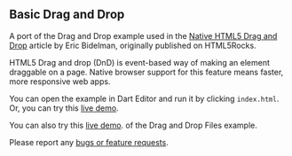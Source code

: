 ## Basic Drag and Drop

A port of the Drag and Drop example used in the
[Native HTML5 Drag and Drop](http://www.html5rocks.com/en/tutorials/dnd/basics/)
article by Eric Bidelman, originally published on HTML5Rocks.

HTML5 Drag and drop (DnD) is event-based way of making an element draggable
on a page. Native browser support for this feature means faster, more responsive
web apps.

You can open the example in Dart Editor and run it by clicking `index.html`.
Or, you can try this
[live demo](http://www.dartlang.org/samples/dnd/).

You can also try this
[live demo](http://www.dartlang.org/samples/dndfiles/).
of the Drag and Drop Files example.

Please report any [bugs or feature requests](http://dartbug.com/new).
